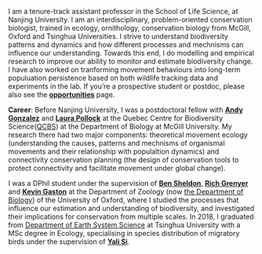 I am a tenure-track assistant professor in the School of Life Science, at Nanjing University. I am an interdisciplinary, problem-oriented conservation biologist, trained in ecology, ornithology, conservation biology from McGill, Oxford and Tsinghua Universities. I strive to understand biodiversity patterns and dynamics and how different processes and mechnisms can influence our understanding. Towards this end, I do modelling and empirical research to improve our ability to monitor and estimate biodiversity change. I have also worked on tranforming movement behaviours into long-term populuation persistence based on both wildlife tracking data and experiments in the lab. If you’re a prospective student or postdoc, please also see the __[opportunities](/opportunities/)__ page.

__Career__: Before Nanjing University, I was a postdoctoral fellow with __[Andy Gonzalez](https://www.thegonzalezlab.org/about-andrew-gonzalez)__ and __[Laura Pollock](https://qbiodiversity.org/about/)__ at the Quebec Centre for Biodiversity Science([QCBS](https://qcbs.ca)) at the Department of Biology at McGill University. My research there had two major components: theoretical movement ecology (understanding the causes, patterns and mechnisms of organismal movements and their relationship with populaltion dynamics) and connectivity conservation planning (the design of conservation tools to protect connectivity and facilitate movement under global change). 

I was a DPhil student under the supervision of __[Ben Sheldon](https://www.biology.ox.ac.uk/people/ben-sheldon)__, __[Rich Grenyer](https://www.jesus.ox.ac.uk/about-jesus-college/our-community/people/professor-richard-grenyer/)__ and __[Kevin Gaston](http://kevingaston.com/biography/)__ at the Department of Zoology (now [the Department of Biology](https://www.biology.ox.ac.uk/home)) of the University of Oxford, where I studied the processes that influence our estimation and understanding of biodiversity, and investigated their implications for conservation from multiple scales. In 2018, I graduated from [Department of Earth System Science](https://www.dess.tsinghua.edu.cn/en/) at Tsinghua University with a MSc degree in Ecology, specialising in species distribution of migratory birds under the supervision of __[Yali Si](https://www.universiteitleiden.nl/en/staffmembers/yali-si)__.